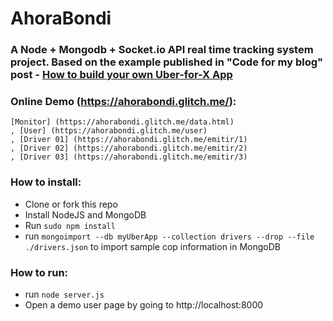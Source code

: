# AhoraBondi

### A Node + Mongodb + Socket.io API real time tracking system project. Based on the example published in "Code for my blog" post - [How to build your own Uber-for-X App](https://medium.freecodecamp.com/how-to-build-your-own-uber-for-x-app-33237955e253#.hhddn3s2m)

### Online Demo (https://ahorabondi.glitch.me/):
		
	[Monitor] (https://ahorabondi.glitch.me/data.html)
	, [User] (https://ahorabondi.glitch.me/user)
	, [Driver 01] (https://ahorabondi.glitch.me/emitir/1)
	, [Driver 02] (https://ahorabondi.glitch.me/emitir/2)
	, [Driver 03] (https://ahorabondi.glitch.me/emitir/3)

### How to install:

- Clone or fork this repo
- Install NodeJS and MongoDB
- Run `sudo npm install`
- run `mongoimport --db myUberApp --collection drivers --drop --file ./drivers.json` to import sample cop information in MongoDB

### How to run: 

- run `node server.js`
- Open a demo user page by going to http://localhost:8000